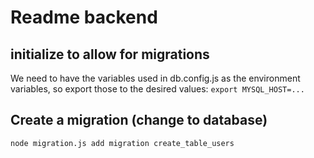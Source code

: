 # Readme backend

## initialize to allow for migrations
We need to have the variables used in db.config.js as the environment variables, so export those to the desired values:
`export MYSQL_HOST=...`

## Create a migration (change to database)
`node migration.js add migration create_table_users`